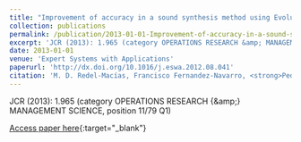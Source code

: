```yaml
---
title: "Improvement of accuracy in a sound synthesis method using Evolutionary Product Unit Networks"
collection: publications
permalink: /publication/2013-01-01-Improvement-of-accuracy-in-a-sound-synthesis-method-using-Evolutionary-Product-Unit-Networks
excerpt: 'JCR (2013): 1.965 (category OPERATIONS RESEARCH &amp; MANAGEMENT SCIENCE, position 11/79 Q1)'
date: 2013-01-01
venue: 'Expert Systems with Applications'
paperurl: 'http://dx.doi.org/10.1016/j.eswa.2012.08.041'
citation: 'M. D. Redel-Macías, Francisco Fernandez-Navarro, <strong>Pedro Antonio Gutiérrez</strong>, A. J. Cubero-Atienza, César Hervás-Martínez, &quot;Improvement of accuracy in a sound synthesis method using Evolutionary Product Unit Networks.&quot; Expert Systems with Applications, Vol. 40(5), 2013, pp.1477--1483.'
---
```

JCR (2013): 1.965 (category OPERATIONS RESEARCH {\&amp;} MANAGEMENT SCIENCE, position 11/79 Q1)

[Access paper here](http://dx.doi.org/10.1016/j.eswa.2012.08.041){:target="_blank"}
